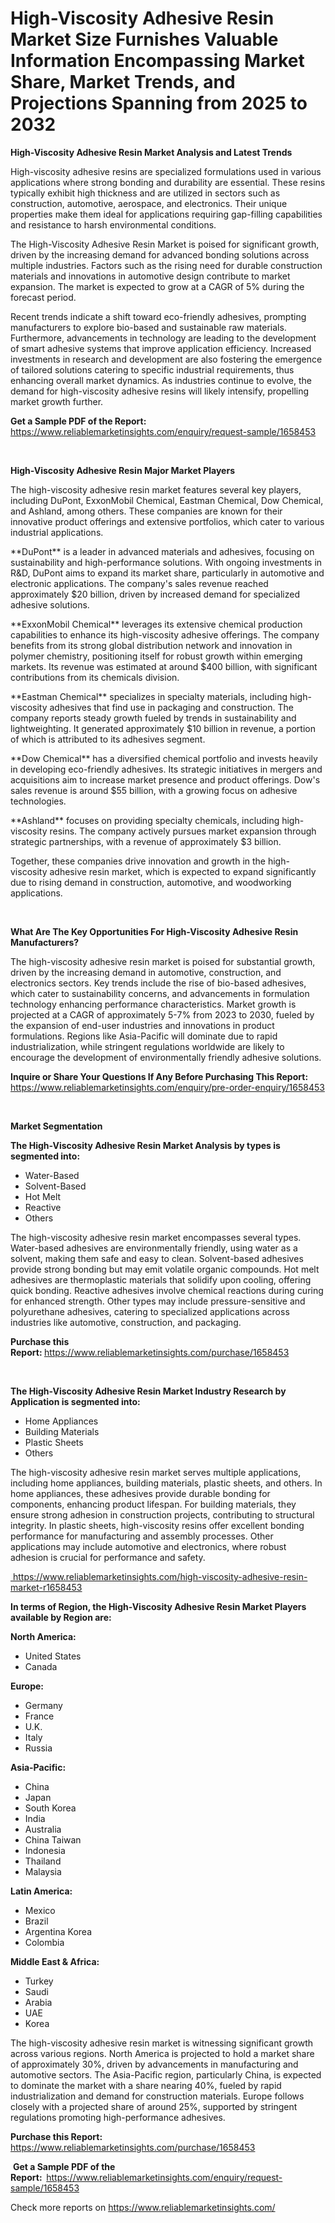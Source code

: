 <p><h1>High-Viscosity Adhesive Resin Market Size Furnishes Valuable Information Encompassing Market Share, Market Trends, and Projections Spanning from 2025 to 2032</h1></p><p><strong>High-Viscosity Adhesive Resin Market Analysis and Latest Trends</strong></p>
<p><p>High-viscosity adhesive resins are specialized formulations used in various applications where strong bonding and durability are essential. These resins typically exhibit high thickness and are utilized in sectors such as construction, automotive, aerospace, and electronics. Their unique properties make them ideal for applications requiring gap-filling capabilities and resistance to harsh environmental conditions.</p><p>The High-Viscosity Adhesive Resin Market is poised for significant growth, driven by the increasing demand for advanced bonding solutions across multiple industries. Factors such as the rising need for durable construction materials and innovations in automotive design contribute to market expansion. The market is expected to grow at a CAGR of 5% during the forecast period. </p><p>Recent trends indicate a shift toward eco-friendly adhesives, prompting manufacturers to explore bio-based and sustainable raw materials. Furthermore, advancements in technology are leading to the development of smart adhesive systems that improve application efficiency. Increased investments in research and development are also fostering the emergence of tailored solutions catering to specific industrial requirements, thus enhancing overall market dynamics. As industries continue to evolve, the demand for high-viscosity adhesive resins will likely intensify, propelling market growth further.</p></p>
<p><strong>Get a Sample PDF of the Report:&nbsp;</strong> <a href="https://www.reliablemarketinsights.com/enquiry/request-sample/1658453?utm_campaign=2631&utm_medium=2&utm_source=Github&utm_content=ia&utm_term=23032025&utm_id=high-viscosity-adhesive-resin">https://www.reliablemarketinsights.com/enquiry/request-sample/1658453</a></p>
<p>&nbsp;</p>
<p><strong>High-Viscosity Adhesive Resin Major Market Players</strong></p>
<p><p>The high-viscosity adhesive resin market features several key players, including DuPont, ExxonMobil Chemical, Eastman Chemical, Dow Chemical, and Ashland, among others. These companies are known for their innovative product offerings and extensive portfolios, which cater to various industrial applications.</p><p>**DuPont** is a leader in advanced materials and adhesives, focusing on sustainability and high-performance solutions. With ongoing investments in R&D, DuPont aims to expand its market share, particularly in automotive and electronic applications. The company's sales revenue reached approximately $20 billion, driven by increased demand for specialized adhesive solutions.</p><p>**ExxonMobil Chemical** leverages its extensive chemical production capabilities to enhance its high-viscosity adhesive offerings. The company benefits from its strong global distribution network and innovation in polymer chemistry, positioning itself for robust growth within emerging markets. Its revenue was estimated at around $400 billion, with significant contributions from its chemicals division.</p><p>**Eastman Chemical** specializes in specialty materials, including high-viscosity adhesives that find use in packaging and construction. The company reports steady growth fueled by trends in sustainability and lightweighting. It generated approximately $10 billion in revenue, a portion of which is attributed to its adhesives segment.</p><p>**Dow Chemical** has a diversified chemical portfolio and invests heavily in developing eco-friendly adhesives. Its strategic initiatives in mergers and acquisitions aim to increase market presence and product offerings. Dow's sales revenue is around $55 billion, with a growing focus on adhesive technologies.</p><p>**Ashland** focuses on providing specialty chemicals, including high-viscosity resins. The company actively pursues market expansion through strategic partnerships, with a revenue of approximately $3 billion. </p><p>Together, these companies drive innovation and growth in the high-viscosity adhesive resin market, which is expected to expand significantly due to rising demand in construction, automotive, and woodworking applications.</p></p>
<p>&nbsp;</p>
<p><strong>What Are The Key Opportunities For High-Viscosity Adhesive Resin Manufacturers?</strong></p>
<p><p>The high-viscosity adhesive resin market is poised for substantial growth, driven by the increasing demand in automotive, construction, and electronics sectors. Key trends include the rise of bio-based adhesives, which cater to sustainability concerns, and advancements in formulation technology enhancing performance characteristics. Market growth is projected at a CAGR of approximately 5-7% from 2023 to 2030, fueled by the expansion of end-user industries and innovations in product formulations. Regions like Asia-Pacific will dominate due to rapid industrialization, while stringent regulations worldwide are likely to encourage the development of environmentally friendly adhesive solutions.</p></p>
<p><strong>Inquire or Share Your Questions If Any Before Purchasing This Report:</strong> <a href="https://www.reliablemarketinsights.com/enquiry/pre-order-enquiry/1658453?utm_campaign=2631&utm_medium=2&utm_source=Github&utm_content=ia&utm_term=23032025&utm_id=high-viscosity-adhesive-resin">https://www.reliablemarketinsights.com/enquiry/pre-order-enquiry/1658453</a></p>
<p>&nbsp;</p>
<p><strong>Market Segmentation</strong></p>
<p><strong>The High-Viscosity Adhesive Resin Market Analysis by types is segmented into:</strong></p>
<p><ul><li>Water-Based</li><li>Solvent-Based</li><li>Hot Melt</li><li>Reactive</li><li>Others</li></ul></p>
<p><p>The high-viscosity adhesive resin market encompasses several types. Water-based adhesives are environmentally friendly, using water as a solvent, making them safe and easy to clean. Solvent-based adhesives provide strong bonding but may emit volatile organic compounds. Hot melt adhesives are thermoplastic materials that solidify upon cooling, offering quick bonding. Reactive adhesives involve chemical reactions during curing for enhanced strength. Other types may include pressure-sensitive and polyurethane adhesives, catering to specialized applications across industries like automotive, construction, and packaging.</p></p>
<p><strong>Purchase this Report:&nbsp;</strong><a href="https://www.reliablemarketinsights.com/purchase/1658453?utm_campaign=2631&utm_medium=2&utm_source=Github&utm_content=ia&utm_term=23032025&utm_id=high-viscosity-adhesive-resin">https://www.reliablemarketinsights.com/purchase/1658453</a></p>
<p>&nbsp;</p>
<p><strong>The High-Viscosity Adhesive Resin Market Industry Research by Application is segmented into:</strong></p>
<p><ul><li>Home Appliances</li><li>Building Materials</li><li>Plastic Sheets</li><li>Others</li></ul></p>
<p><p>The high-viscosity adhesive resin market serves multiple applications, including home appliances, building materials, plastic sheets, and others. In home appliances, these adhesives provide durable bonding for components, enhancing product lifespan. For building materials, they ensure strong adhesion in construction projects, contributing to structural integrity. In plastic sheets, high-viscosity resins offer excellent bonding performance for manufacturing and assembly processes. Other applications may include automotive and electronics, where robust adhesion is crucial for performance and safety.</p></p>
<p><a href="https://www.reliablemarketinsights.com/high-viscosity-adhesive-resin-market-r1658453?utm_campaign=2631&utm_medium=2&utm_source=Github&utm_content=ia&utm_term=23032025&utm_id=high-viscosity-adhesive-resin">&nbsp;https://www.reliablemarketinsights.com/high-viscosity-adhesive-resin-market-r1658453</a></p>
<p><strong>In terms of Region, the High-Viscosity Adhesive Resin Market Players available by Region are:</strong></p>
<p>
    <p> <strong> North America: </strong>
        <ul>
            <li>United States</li>
            <li>Canada</li>
        </ul>
        </p> 
    <p> <strong> Europe: </strong>
        <ul>
            <li>Germany</li>
            <li>France</li>
            <li>U.K.</li>
            <li>Italy</li>
            <li>Russia</li>
        </ul>
        </p> 
    <p> <strong> Asia-Pacific: </strong>
        <ul>
            <li>China</li>
            <li>Japan</li>
            <li>South Korea</li>
            <li>India</li>
            <li>Australia</li>
            <li>China Taiwan</li>
            <li>Indonesia</li>
            <li>Thailand</li>
            <li>Malaysia</li>
        </ul>
        </p> 
    <p> <strong> Latin America: </strong>
        <ul>
            <li>Mexico</li>
            <li>Brazil</li>
            <li>Argentina Korea</li>
            <li>Colombia</li>
        </ul>
        </p> 
    <p> <strong> Middle East & Africa: </strong>
        <ul>
            <li>Turkey</li>
            <li>Saudi</li>
            <li>Arabia</li>
            <li>UAE</li>
            <li>Korea</li>
        </ul>
    </p>
    </p>
<p><p>The high-viscosity adhesive resin market is witnessing significant growth across various regions. North America is projected to hold a market share of approximately 30%, driven by advancements in manufacturing and automotive sectors. The Asia-Pacific region, particularly China, is expected to dominate the market with a share nearing 40%, fueled by rapid industrialization and demand for construction materials. Europe follows closely with a projected share of around 25%, supported by stringent regulations promoting high-performance adhesives.</p></p>
<p><strong>Purchase this Report: </strong><a href="https://www.reliablemarketinsights.com/purchase/1658453?utm_campaign=2631&utm_medium=2&utm_source=Github&utm_content=ia&utm_term=23032025&utm_id=high-viscosity-adhesive-resin">https://www.reliablemarketinsights.com/purchase/1658453</a></p>
<p>&nbsp;<strong>Get a Sample PDF of the Report:&nbsp;&nbsp;</strong><a href="https://www.reliablemarketinsights.com/enquiry/request-sample/1658453?utm_campaign=2631&utm_medium=2&utm_source=Github&utm_content=ia&utm_term=23032025&utm_id=high-viscosity-adhesive-resin">https://www.reliablemarketinsights.com/enquiry/request-sample/1658453</a></p>
<p><strong></strong></p>
<p>Check more reports on <a href="https://www.reliablemarketinsights.com/?utm_campaign=2631&utm_medium=2&utm_source=Github&utm_content=ia&utm_term=23032025&utm_id=high-viscosity-adhesive-resin">https://www.reliablemarketinsights.com/</a></p>